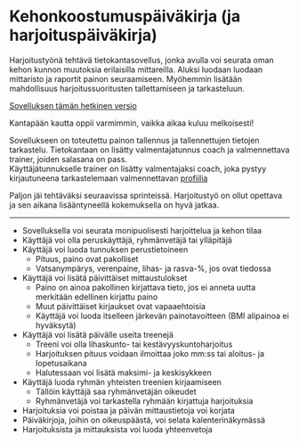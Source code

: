 # Kehonkoostumuspäiväkirja (ja harjoituspäiväkirja)

Harjoitustyönä tehtävä tietokantasovellus, jonka avulla voi seurata oman kehon kunnon muutoksia erilaisilla mittareilla. Aluksi luodaan luodaan mittaristo ja raportit painon seuraamiseen. Myöhemmin lisätään mahdollisuus harjoitussuoritusten tallettamiseen ja tarkasteluun.

[Sovelluksen tämän hetkinen versio](https://tsoha-kehokuntoon.herokuapp.com/)

Kantapään kautta oppii varmimmin, vaikka aikaa kuluu melkoisesti!

Sovellukseen on toteutettu painon tallennus ja tallennettujen tietojen tarkastelu. 
Tietokantaan on lisätty valmentajatunnus coach ja valmennettava trainer, joiden salasana on pass.  
Käyttäjätunnukselle trainer on lisätty valmentajaksi coach, joka pystyy kirjautuneena tarkastelemaan valmennettavan [profiilia](https://tsoha-kehokuntoon.herokuapp.com/profile/2)

Paljon jäi tehtäväksi seuraavissa sprinteissä. Harjoitustyö on ollut opettava ja sen aikana lisääntyneellä kokemuksella on hyvä jatkaa.
______
* Sovelluksella voi seurata monipuolisesti harjoittelua ja kehon tilaa 
* Käyttäjä voi olla peruskäyttäjä, ryhmänvetäjä tai ylläpitäjä
* Käyttäjä voi luoda tunnuksen perustietoineen
  * Pituus, paino ovat pakolliset
  * Vatsanympärys, verenpaine, lihas- ja rasva-%, jos ovat tiedossa
* Käyttäjä voi lisätä päivittäiset mittaustulokset
  * Paino on ainoa pakollinen kirjattava tieto, jos ei anneta uutta merkitään edellinen kirjattu paino
  * Muut päivittäiset kirjaukset ovat vapaaehtoisia
  * Käyttäjä voi luoda itselleen järkevän painotavoitteen (BMI alipainoa ei hyväksytä)
* Käyttäjä voi lisätä päivälle useita treenejä
  * Treeni voi olla lihaskunto- tai kestävyyskuntoharjoitus
  * Harjoituksen pituus voidaan ilmoittaa joko mm:ss tai aloitus- ja lopetusaikana
  * Halutessaan voi lisätä maksimi- ja keskisykkeen
* Käyttäjä luoda ryhmän yhteisten treenien kirjaamiseen
  * Tällöin käyttäjä saa ryhmänvetäjän oikeudet
  * Ryhmänvetäjä voi tarkastella ryhmään kirjattuja harjoituksia
* Harjoituksia voi poistaa ja päivän mittaustietoja voi korjata
* Päiväkirjoja, joihin on oikeuspäästä, voi selata kalenterinäkymässä
* Harjoituksista ja mittauksista voi luoda yhteenvetoja
